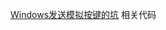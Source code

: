 [Windows发送模拟按键的坑](https://blog.islinjw.cn/2023/07/15/Windows%E5%8F%91%E9%80%81%E6%A8%A1%E6%8B%9F%E6%8C%89%E9%94%AE%E7%9A%84%E5%9D%91/) 相关代码
